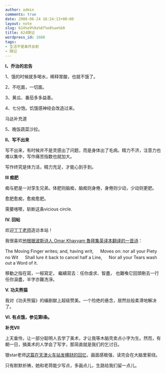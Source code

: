 ```yaml
---
author: admin
comments: true
date: 2008-06-24 16:24:13+00:00
layout: note
slug: 624%e9%9a%8f%e8%ae%b0
title: 624随记
wordpress_id: 1608
tags:
- 生活不是条件反射
- 随记
---
```


**I、乔治的忠告**

1、饿的时候就多喝水，稀释胃酸，也就不饿了。

2、不吃面，一切面。

3、黄瓜、番茄多多益善。

4、七分饱。饥饿感神经会改造过来。

马达补充道

5、晚饭蔬菜沙拉。

**II、写不出来**

写不出来，有时候并不是灵感出了问题，而是身体出了毛病。精力不济，注意力也难以集中，写作痛苦指数也就加大。

写作终究是体力活，精力充足，才能心到手到。

**III 痴肥**

痴与肥是一对孪生兄弟。体肥则脑痴，脑痴则身倦，身倦则少动，少动则更肥。

愈肥愈痴，愈痴愈肥。

需要喀嚓，斩断这条vicious circle.

**IV. 回帖**

欢迎[丁丁老师](http://tingtingenglish.blogspot.com/)造访本站！

我很喜欢[他根据波斯诗人 Omar Khayyam 魯拜集英译本翻译的一首诗](http://tingtingenglish.blogspot.com/2008/05/omar-khayyam-71-moving-finger-writes.html)：

The Moving Finger writes; and, having writ, 　
Moves on: nor all your Piety no Wit 　
Shall lure it back to cancel half a Line, 　
Nor all your Tears wash out a Word of it.

移動之指在寫，一經寫定，
繼續寫去：任你虔求、智盡，
也難喚它回頭刪去一行
任你淚盡，半字亦難洗淨。

**V. 功夫熊猫**

我对《功夫熊猫》的编剧献上超级赞美。一个险绝的悬念，居然丝般柔滑地解决了。

**VI. 有点饿，参见第I条。**

**补充VII**

上天垂怜，让一部分聪明人去学了美术，才让我等木脑壳卖点小字为生。然而，有朝一日，搞美术的人学会了写字，那简直就是我们的乞讨日。

银star老师[这篇在天津火车站发横财的回忆](http://blog.sina.com.cn/s/blog_52184a5a01009y8k.html)，画面感极强，读完会在大脑里萦绕。

只有默默祈祷，她和老蒋能少写点，多画点儿，生路给我们留一点儿。
